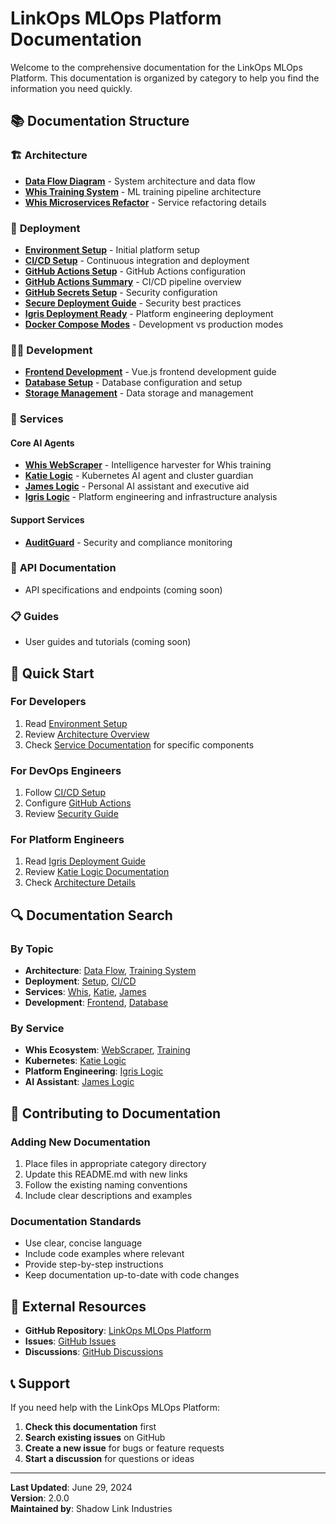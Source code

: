 # LinkOps MLOps Platform Documentation

Welcome to the comprehensive documentation for the LinkOps MLOps Platform. This documentation is organized by category to help you find the information you need quickly.

## 📚 **Documentation Structure**

### 🏗️ **Architecture**
- **[Data Flow Diagram](architecture/DATA_FLOW_DIAGRAM.md)** - System architecture and data flow
- **[Whis Training System](architecture/WHIS_TRAINING_SYSTEM.md)** - ML training pipeline architecture
- **[Whis Microservices Refactor](architecture/WHIS_MICROSERVICES_REFACTOR.md)** - Service refactoring details

### 🚀 **Deployment**
- **[Environment Setup](deployment/ENVIRONMENT_SETUP.md)** - Initial platform setup
- **[CI/CD Setup](deployment/CI-CD-SETUP.md)** - Continuous integration and deployment
- **[GitHub Actions Setup](deployment/GITHUB_ACTIONS_SETUP.md)** - GitHub Actions configuration
- **[GitHub Actions Summary](deployment/GITHUB_ACTIONS_SUMMARY.md)** - CI/CD pipeline overview
- **[GitHub Secrets Setup](deployment/GITHUB_SECRETS_SETUP.md)** - Security configuration
- **[Secure Deployment Guide](deployment/SECURE_DEPLOYMENT_GUIDE.md)** - Security best practices
- **[Igris Deployment Ready](deployment/IGRIS_DEPLOYMENT_READY.md)** - Platform engineering deployment
- **[Docker Compose Modes](deployment/README_COMPOSE_MODES.md)** - Development vs production modes

### 🧑‍💻 **Development**
- **[Frontend Development](development/README.md)** - Vue.js frontend development guide
- **[Database Setup](development/README.md)** - Database configuration and setup
- **[Storage Management](development/README.md)** - Data storage and management

### 🔧 **Services**

#### **Core AI Agents**
- **[Whis WebScraper](services/whis_webscraper/README.md)** - Intelligence harvester for Whis training
- **[Katie Logic](services/katie_logic/README.md)** - Kubernetes AI agent and cluster guardian
- **[James Logic](services/james_logic/README.md)** - Personal AI assistant and executive aid
- **[Igris Logic](services/igris_logic/README.md)** - Platform engineering and infrastructure analysis

#### **Support Services**
- **[AuditGuard](services/auditguard/README.md)** - Security and compliance monitoring

### 📖 **API Documentation**
- API specifications and endpoints (coming soon)

### 📋 **Guides**
- User guides and tutorials (coming soon)

## 🎯 **Quick Start**

### **For Developers**
1. Read [Environment Setup](deployment/ENVIRONMENT_SETUP.md)
2. Review [Architecture Overview](architecture/DATA_FLOW_DIAGRAM.md)
3. Check [Service Documentation](services/) for specific components

### **For DevOps Engineers**
1. Follow [CI/CD Setup](deployment/CI-CD-SETUP.md)
2. Configure [GitHub Actions](deployment/GITHUB_ACTIONS_SETUP.md)
3. Review [Security Guide](deployment/SECURE_DEPLOYMENT_GUIDE.md)

### **For Platform Engineers**
1. Read [Igris Deployment Guide](deployment/IGRIS_DEPLOYMENT_READY.md)
2. Review [Katie Logic Documentation](services/katie_logic/README.md)
3. Check [Architecture Details](architecture/)

## 🔍 **Documentation Search**

### **By Topic**
- **Architecture**: [Data Flow](architecture/DATA_FLOW_DIAGRAM.md), [Training System](architecture/WHIS_TRAINING_SYSTEM.md)
- **Deployment**: [Setup](deployment/ENVIRONMENT_SETUP.md), [CI/CD](deployment/CI-CD-SETUP.md)
- **Services**: [Whis](services/whis_webscraper/README.md), [Katie](services/katie_logic/README.md), [James](services/james_logic/README.md)
- **Development**: [Frontend](development/README.md), [Database](development/README.md)

### **By Service**
- **Whis Ecosystem**: [WebScraper](services/whis_webscraper/README.md), [Training](architecture/WHIS_TRAINING_SYSTEM.md)
- **Kubernetes**: [Katie Logic](services/katie_logic/README.md)
- **Platform Engineering**: [Igris Logic](services/igris_logic/README.md)
- **AI Assistant**: [James Logic](services/james_logic/README.md)

## 📝 **Contributing to Documentation**

### **Adding New Documentation**
1. Place files in appropriate category directory
2. Update this README.md with new links
3. Follow the existing naming conventions
4. Include clear descriptions and examples

### **Documentation Standards**
- Use clear, concise language
- Include code examples where relevant
- Provide step-by-step instructions
- Keep documentation up-to-date with code changes

## 🔗 **External Resources**

- **GitHub Repository**: [LinkOps MLOps Platform](https://github.com/shadow-link-industries/linkops-mlops)
- **Issues**: [GitHub Issues](https://github.com/shadow-link-industries/linkops-mlops/issues)
- **Discussions**: [GitHub Discussions](https://github.com/shadow-link-industries/linkops-mlops/discussions)

## 📞 **Support**

If you need help with the LinkOps MLOps Platform:

1. **Check this documentation** first
2. **Search existing issues** on GitHub
3. **Create a new issue** for bugs or feature requests
4. **Start a discussion** for questions or ideas

---

**Last Updated**: June 29, 2024  
**Version**: 2.0.0  
**Maintained by**: Shadow Link Industries 
